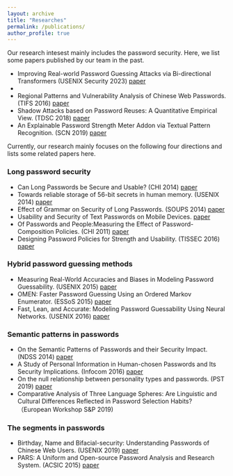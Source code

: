 ```yaml
---
layout: archive
title: "Researches"
permalink: /publications/
author_profile: true
---
```


Our research intesest mainly includes the password security. Here, we list some papers published by our team in the past. 
- Improving Real-world Password Guessing Attacks via Bi-directional Transformers (USENIX Security 2023) [paper](https://www.usenix.org/conference/usenixsecurity23/presentation/xu-ming)
- 
- Regional Patterns and Vulnerability Analysis of Chinese Web Passwords. (TIFS 2016) [paper](https://ieeexplore.ieee.org/document/7298428)
- Shadow Attacks based on Password Reuses: A Quantitative Empirical View. (TDSC 2018) [paper](https://ieeexplore.ieee.org/document/7469392)
- An Explainable Password Strength Meter Addon via Textual Pattern Recognition. (SCN 2019) [paper](https://www.onacademic.com/detail/journal_1000041641853299_4377.html)


Currently, our research mainly focuses on the following four directions and lists some related papers here. 

### Long password security
- Can Long Passwords be Secure and Usable? (CHI 2014) [paper](https://dl.acm.org/doi/10.1145/2556288.2557377)
- Towards reliable storage of 56-bit secrets in human memory. (USENIX 2014) [paper](https://www.usenix.org/conference/usenixsecurity14/technical-sessions/presentation/bonneau)
- Effect of Grammar on Security of Long Passwords. (SOUPS 2014) [paper](https://dl.acm.org/doi/10.1145/2435349.2435395)
- Usability and Security of Text Passwords on Mobile Devices. [paper](https://dl.acm.org/doi/10.1145/2858036.2858384)
- Of Passwords and People:Measuring the Effect of Password-Composition Policies. (CHI 2011) [paper](https://www.researchgate.net/publication/221517203_Of_passwords_and_people_Measuring_the_effect_of_password-composition_policies)
- Designing Password Policies for Strength and Usability. (TISSEC 2016) [paper](https://dl.acm.org/doi/10.1145/2891411)

### Hybrid password guessing methods
- Measuring Real-World Accuracies and Biases in Modeling Password Guessability. (USENIX 2015)
[paper](https://www.usenix.org/conference/usenixsecurity15/technical-sessions/presentation/ur)
- OMEN: Faster Password Guessing Using an Ordered Markov Enumerator. (ESSoS 2015) [paper](https://link.springer.com/chapter/10.1007%2F978-3-319-15618-7_10)
- Fast, Lean, and Accurate: Modeling Password Guessability Using Neural Networks. (USENIX 2016) [paper](https://www.usenix.org/conference/usenixsecurity16/technical-sessions/presentation/melicher)

### Semantic patterns in passwords 
- On the Semantic Patterns of Passwords and their Security Impact. (NDSS 2014) [paper](https://www.ndss-symposium.org/ndss2014/semantic-patterns-passwords-and-their-security-impact)
- A Study of Personal Information in Human-chosen Passwords and Its Security Implications. (Infocom 2016) [paper](https://ieeexplore.ieee.org/stamp/stamp.jsp?arnumber=7524583)
- On the null relationship between personality types and passwords. (PST 2019) [paper](https://ieeexplore.ieee.org/document/8949024/)
- Comparative Analysis of Three Language Spheres: Are Linguistic and Cultural Differences Reflected in Password Selection Habits? （European Workshop S&P 2019)

### The segments in passwords
- Birthday, Name and Bifacial-security: Understanding Passwords of Chinese Web Users. (USENIX 2019) [paper](https://www.usenix.org/conference/usenixsecurity19/presentation/wang-ding)
- PARS: A Uniform and Open-source Password Analysis and Research System. (ACSIC 2015) [paper](https://dl.acm.org/doi/10.1145/2818000.2818018)
